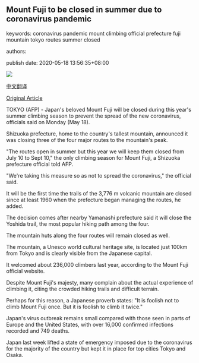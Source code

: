 ## Mount Fuji to be closed in summer due to coronavirus pandemic

keywords: coronavirus pandemic mount climbing official prefecture fuji mountain tokyo routes summer closed

authors: 

publish date: 2020-05-18 13:56:35+08:00

![](https://www.straitstimes.com/sites/default/files/styles/x_large/public/articles/2020/05/18/ym-mtfuji-180520.jpg?itok=cROs0vdG)

[中文翻译](Mount%20Fuji%20to%20be%20closed%20in%20summer%20due%20to%20coronavirus%20pandemic_zh.md)

[Original Article](https://www.straitstimes.com/asia/east-asia/mount-fuji-to-be-closed-in-summer-due-to-coronavirus-pandemic)

TOKYO (AFP) - Japan's beloved Mount Fuji will be closed during this year's summer climbing season to prevent the spread of the new coronavirus, officials said on Monday (May 18).

Shizuoka prefecture, home to the country's tallest mountain, announced it was closing three of the four major routes to the mountain's peak.

"The routes open in summer but this year we will keep them closed from July 10 to Sept 10," the only climbing season for Mount Fuji, a Shizuoka prefecture official told AFP.

"We're taking this measure so as not to spread the coronavirus," the official said.

It will be the first time the trails of the 3,776 m volcanic mountain are closed since at least 1960 when the prefecture began managing the routes, he added.

The decision comes after nearby Yamanashi prefecture said it will close the Yoshida trail, the most popular hiking path among the four.

The mountain huts along the four routes will remain closed as well.

The mountain, a Unesco world cultural heritage site, is located just 100km from Tokyo and is clearly visible from the Japanese capital.

It welcomed about 236,000 climbers last year, according to the Mount Fuji official website.

Despite Mount Fuji's majesty, many complain about the actual experience of climbing it, citing the crowded hiking trails and difficult terrain.

Perhaps for this reason, a Japanese proverb states: "It is foolish not to climb Mount Fuji once. But it is foolish to climb it twice."

Japan's virus outbreak remains small compared with those seen in parts of Europe and the United States, with over 16,000 confirmed infections recorded and 749 deaths.

Japan last week lifted a state of emergency imposed due to the coronavirus for the majority of the country but kept it in place for top cities Tokyo and Osaka.